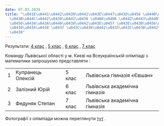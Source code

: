 ```yaml
---
date: 07.03.2020
title: "\u041E\u0441\u0442\u0430\u0442\u043E\u0447\u043D\u0456 \u0440\u0435\u0437\u0443\
  \u043B\u044C\u0442\u0430\u0442\u0438 \u0406\u0406 \u0442\u0443\u0440\u0443 \u0432\
  \u0456\u0434\u043A\u0440\u0438\u0442\u043E\u0457 \u043E\u043B\u0456\u043C\u043F\u0456\
  \u0430\u0434\u0438 \u0437 \u043C\u0430\u0442\u0435\u043C\u0430\u0442\u0438\u043A\
  \u0438"
---
```

Результати:
[4 клас](/files/остаточні-результати-результати-4-клас.jpg "Результати 4 клас.jpg")
,
[5 клас](/files/остаточні-результати-результати-5-клас.jpg "Результати 5 клас.jpg")
,
[6 клас](/files/остаточні-результати-результати-6-клас.jpg "Результати 6 клас.jpg")
,
[7 клас](/files/остаточні-результати-результати-7-клас.jpg "Результати 7 клас.jpg")

Команду Львівської області у м. Києві на Всеукраїнській олімпіаді з математики запрошуємо представляти
:

|  |  |  |  |
| --- | --- | --- | --- |
| 1 | Купранець Олексій | 5 клас | Львівська гімназія «Євшан» |
| 2 | Залізний Юрій | 6 клас | Львівська академічна гімназія |
| 3 | Федуняк Степан | 7 клас | Львівська академічна гімназія |

Фотографії з олімпіади можна переглянути
[тут](https://drive.google.com/drive/u/1/folders/1YQuejzVVEQXwSQxRe_17fwocszMrWmPF)
.